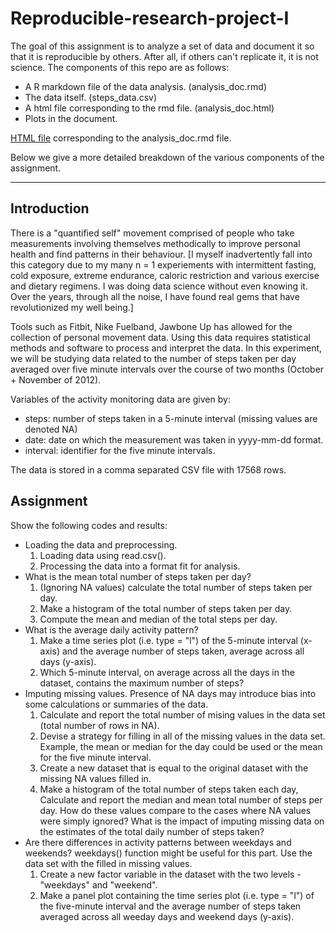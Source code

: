 Reproducible-research-project-I
===============================

The goal of this assignment is to analyze a set of data and document it so that it is reproducible by others. After all, if others can't replicate it, it is not science. The components of this repo are as follows:  

* A R markdown file of the data analysis. (analysis_doc.rmd)  
* The data itself. (steps_data.csv)  
* A html file corresponding to the rmd file.  (analysis_doc.html)  
* Plots in the document.  

[HTML file](http://htmlpreview.github.io/?https://github.com/shouvik19/Reproducible-research-project-I/blob/master/analysis_doc.html) corresponding to the analysis_doc.rmd file.

Below we give a more detailed breakdown of the various components of the assignment.
___________

Introduction
------------

There is a "quantified self" movement comprised of people who take measurements involving themselves methodically to improve personal health and find patterns in their behaviour. [I myself inadvertently fall into this category due to my many n = 1 experiements with intermittent fasting, cold exposure, extreme endurance, caloric restriction and various exercise and dietary regimens. I was doing data science without even knowing it. Over the years, through all the noise, I have found real gems that have revolutionized my well being.]

Tools such as Fitbit, Nike Fuelband, Jawbone Up has allowed for the collection of personal movement data. Using this data requires statistical methods and software to process and interpret the data. In this experiment, we will be studying data related to the number of steps taken per day averaged over five minute intervals over the course of two months (October + November of 2012). 

Variables of the activity monitoring data are given by:  
* steps: number of steps taken in a 5-minute interval (missing values are denoted NA)
* date: date on which the measurement was taken in yyyy-mm-dd format.
* interval: identifier for the five minute intervals. 

The data is stored in a comma separated CSV file with 17568 rows. 

Assignment
----------
Show the following codes and results:
* Loading the data and preprocessing.  
  1. Loading data using read.csv().    
  2. Processing the data into a format fit for analysis.  
* What is the mean total number of steps taken per day?  
  1. (Ignoring NA values) calculate the total number of steps taken per day.  
  2. Make a histogram of the total number of steps taken per day.  
  3. Compute the mean and median of the total steps per day.  
* What is the average daily activity pattern?
  1. Make a time series plot (i.e. type = "l") of the 5-minute interval (x-axis) and the average number of steps taken, average across all days (y-axis).  
  2. Which 5-minute interval, on average across all the days in the dataset, contains the maximum number of steps?  
* Imputing missing values. Presence of NA days may introduce bias into some calculations or summaries of the data.  
  1. Calculate and report the total number of mising values in the data set (total number of rows in NA).  
  2. Devise a strategy for filling in all of the missing values in the data set. Example, the mean or median for the day could be used or the mean for the five minute interval.  
  3. Create a new dataset that is equal to the original dataset with the missing NA values filled in.  
  4. Make a histogram of the total number of steps taken each day, Calculate and report the median and mean total number of steps per day. How do these values compare to the cases where NA values were simply ignored? What is the impact of imputing missing data on the estimates of the total daily number of steps taken?  
* Are there differences in activity patterns between weekdays and weekends? weekdays() function might be useful for this part. Use the data set with the filled in missing values.  
  1. Create a new factor variable in the dataset with the two levels - "weekdays" and "weekend".  
  2. Make a panel plot containing the time series plot (i.e. type = "l") of the five-minute interval and the average number of steps taken averaged across all weeday days and weekend days (y-axis).  

